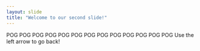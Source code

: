```yaml
---
layout: slide
title: "Welcome to our second slide!"
---
```

POG POG POG POG POG POG POG POG POG POG POG POG POG
Use the left arrow to go back!
